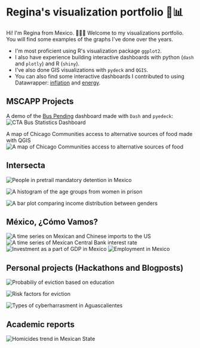 # Regina's visualization portfolio 💼📊

Hi! I'm Regina from Mexico. 👩🏽‍💻 Welcome to my visualizations portfolio. You will find some examples of the graphs I've done over the years. 

- I'm most proficient using R's visualization package `ggplot2`. 
- I also have experience building interactive dashboards with python (`dash` and `plotly`) and R (`shiny`). 
- I've also done GIS visualizations with `pydeck` and `QGIS`.  
- You can also find some interactive dashboards I contributed to using Datawrapper: [inflation](https://mexicocomovamos.mx/inflacion/) and [energy](https://mexicocomovamos.mx/cuanta-electricidad-necesitas). 

## MSCAPP Projects 
A demo of the [Bus Pending](https://github.com/RMedina19/bus_pending) dashboard made with `Dash` and `pyedeck`: 
![CTA Bus Statistics Dashboard](https://github.com/RMedina19/bus_pending/blob/main/dash_demo.gif)

A map of Chicago Communities access to alternative sources of food made with QGIS
![A map of Chicago Communities access to alternative sources of food](https://github.com/RMedina19/visualizations_portfolio/blob/main/QGIS/AltFoodMap.png)

## Intersecta 
![People in pretrail mandatory detention in Mexico](https://github.com/IntersectaOrg/amicus_scjn_ppo/blob/main/04_figuras/14_personas_en_pp_cuadernos.png)

![A histogram of the age groups from women in prison](https://github.com/IntersectaOrg/amicus_scjn_ppo/blob/main/04_figuras/04_edad_persona_pp.png)

![A bar plot comparing income distribution between genders](https://github.com/IntersectaOrg/amicus_scjn_ppo/blob/main/04_figuras/06_ingresos_personas_pp.png)


## México, ¿Cómo Vamos?
![A time series on Mexican and Chinese imports to the US](https://github.com/RMedina19/visualizations_portfolio/blob/main/MCV/01_07_01_fomento_exp_china-mx.png)
![A time series of Mexican Central Bank interest rate](https://github.com/RMedina19/visualizations_portfolio/blob/main/MCV/06_00_tasa_referencia.png)
![Investment as a part of GDP in Mexico](https://github.com/RMedina19/visualizations_portfolio/blob/main/MCV/01_04_03_inversion_pib.png)
![Employment in Mexico](https://github.com/RMedina19/visualizations_portfolio/blob/main/MCV/02_01_01_tasa_part_eco.png)


## Personal projects (Hackathons and Blogposts)  
![Probabiliy of eviction based on education](https://github.com/RMedina19/MITHackathon2022_Logistics_Rethinkers/blob/main/04_figures/01_census_likelihood_eviction/10.png) 

![Risk factors for eviction](https://github.com/RMedina19/MITHackathon2022_Logistics_Rethinkers/blob/main/04_figures/03_household_pulse_survey/01_significan_risk_factors.png) 

![Types of cyberharrasment in Aguascalientes](https://github.com/RMedina19/mociba/blob/main/04_figuras/04_aguascalientes_sexo_tipo.png)

## Academic reports
![Homicides trend in Mexican State](https://github.com/RMedina19/visualizations_portfolio/blob/main/01_padeci.png) 

